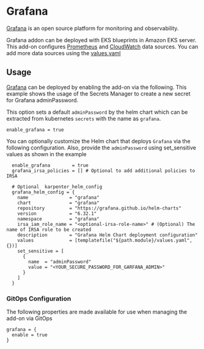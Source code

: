 # Grafana

[Grafana](https://github.com/grafana/grafana) is an open source platform for monitoring and observability.

Grafana addon can be deployed with EKS blueprints in Amazon EKS server.
This add-on configures [Prometheus](https://grafana.com/docs/grafana/latest/datasources/prometheus/) and [CloudWatch](https://grafana.com/docs/grafana/latest/datasources/aws-cloudwatch/) data sources.
You can add more data sources using the [values.yaml](https://github.com/grafana/helm-charts/blob/main/charts/grafana/values.yaml)

## Usage

[Grafana](https://github.com/aws-ia/terraform-aws-eks-blueprints/tree/main/modules/kubernetes-addons/spark-k8s-operator) can be deployed by enabling the add-on via the following. This example shows the usage of the Secrets Manager to create a new secret for Grafana adminPassword.

This option sets a default `adminPassword` by the helm chart which can be extracted from kubernetes `secrets` with the name as `grafana`.  
```hcl
enable_grafana = true
```

You can optionally customize the Helm chart that deploys `Grafana` via the following configuration.
Also, provide the `adminPassword` using set_sensitive values as shown in the example

```hcl
  enable_grafana        = true
  grafana_irsa_policies = [] # Optional to add additional policies to IRSA

  # Optional  karpenter_helm_config
  grafana_helm_config = {
    name               = "grafana"
    chart              = "grafana"
    repository         = "https://grafana.github.io/helm-charts"
    version            = "6.32.1"
    namespace          = "grafana"
    irsa_iam_role_name = "<optional-irsa-role-name>" # (Optional) The name of IRSA role to be created
    description        = "Grafana Helm Chart deployment configuration"
    values             = [templatefile("${path.module}/values.yaml", {})]
    set_sensitive = [
      {
        name  = "adminPassword"
        value = "<YOUR_SECURE_PASSWORD_FOR_GARFANA_ADMIN>"
      }
    ]
  }

```

### GitOps Configuration

The following properties are made available for use when managing the add-on via GitOps

```hcl
grafana = {
  enable = true
}
```
